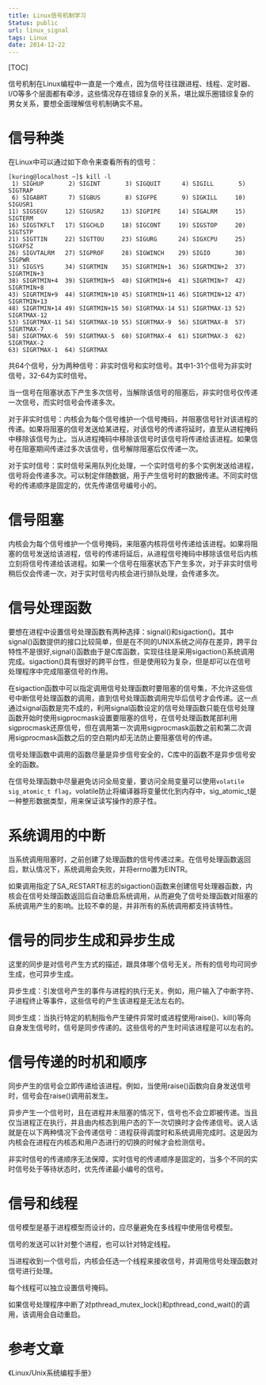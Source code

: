 ```yaml
---
title: Linux信号机制学习
Status: public
url: linux_signal
tags: Linux
date: 2014-12-22
---
```


[TOC]

信号机制在Linux编程中一直是一个难点，因为信号往往跟进程、线程、定时器、I/O等多个层面都有牵涉，这些情况存在错综复杂的关系，堪比娱乐圈错综复杂的男女关系，要想全面理解信号机制确实不易。

# 信号种类

在Linux中可以通过如下命令来查看所有的信号：

```
[kuring@localhost ~]$ kill -l
 1) SIGHUP       2) SIGINT       3) SIGQUIT      4) SIGILL       5) SIGTRAP
 6) SIGABRT      7) SIGBUS       8) SIGFPE       9) SIGKILL     10) SIGUSR1
11) SIGSEGV     12) SIGUSR2     13) SIGPIPE     14) SIGALRM     15) SIGTERM
16) SIGSTKFLT   17) SIGCHLD     18) SIGCONT     19) SIGSTOP     20) SIGTSTP
21) SIGTTIN     22) SIGTTOU     23) SIGURG      24) SIGXCPU     25) SIGXFSZ
26) SIGVTALRM   27) SIGPROF     28) SIGWINCH    29) SIGIO       30) SIGPWR
31) SIGSYS      34) SIGRTMIN    35) SIGRTMIN+1  36) SIGRTMIN+2  37) SIGRTMIN+3
38) SIGRTMIN+4  39) SIGRTMIN+5  40) SIGRTMIN+6  41) SIGRTMIN+7  42) SIGRTMIN+8
43) SIGRTMIN+9  44) SIGRTMIN+10 45) SIGRTMIN+11 46) SIGRTMIN+12 47) SIGRTMIN+13
48) SIGRTMIN+14 49) SIGRTMIN+15 50) SIGRTMAX-14 51) SIGRTMAX-13 52) SIGRTMAX-12
53) SIGRTMAX-11 54) SIGRTMAX-10 55) SIGRTMAX-9  56) SIGRTMAX-8  57) SIGRTMAX-7
58) SIGRTMAX-6  59) SIGRTMAX-5  60) SIGRTMAX-4  61) SIGRTMAX-3  62) SIGRTMAX-2
63) SIGRTMAX-1  64) SIGRTMAX
```

共64个信号，分为两种信号：非实时信号和实时信号。其中1-31个信号为非实时信号，32-64为实时信号。

当一信号在阻塞状态下产生多次信号，当解除该信号的阻塞后，非实时信号仅传递一次信号，而实时信号会传递多次。

对于非实时信号：内核会为每个信号维护一个信号掩码，并阻塞信号针对该进程的传递。如果将阻塞的信号发送给某进程，对该信号的传递将延时，直至从进程掩码中移除该信号为止。当从进程掩码中移除该信号时该信号将传递给该进程。如果信号在阻塞期间传递过多次该信号，信号解除阻塞后仅传递一次。

对于实时信号：实时信号采用队列化处理，一个实时信号的多个实例发送给进程，信号将会传递多次。可以制定伴随数据，用于产生信号时的数据传递。不同实时信号的传递顺序是固定的，优先传递信号编号小的。

# 信号阻塞

内核会为每个信号维护一个信号掩码，来阻塞内核将信号传递给该进程。如果将阻塞的信号发送给该进程，信号的传递将延后，从进程信号掩码中移除该信号后内核立刻将信号传递给该进程。如果一个信号在阻塞状态下产生多次，对于非实时信号稍后仅会传递一次，对于实时信号内核会进行排队处理，会传递多次。

# 信号处理函数

要想在进程中设置信号处理函数有两种选择：signal()和sigaction()。其中signal()函数提供的接口比较简单，但是在不同的UNIX系统之间存在差异，跨平台特性不是很好,signal()函数由于是C库函数，实现往往是采用sigaction()系统调用完成。sigaction()具有很好的跨平台性，但是使用较为复杂，但是却可以在信号处理程序中完成阻塞信号的作用。

在sigaction函数中可以指定调用信号处理函数时要阻塞的信号集，不允许这些信号中断信号处理函数的调用，直到信号处理函数调用完毕后信号才会传递。这一点通过signal函数是完不成的，利用signal函数设定的信号处理函数只能在信号处理函数开始时使用sigprocmask设置要阻塞的信号，在信号处理函数尾部利用sigprocmask还原信号，但在调用第一次调用sigprocmask函数之前和第二次调用sigprocmask函数之后的空白期内却无法防止要阻塞信号的传递。

信号处理函数中调用的函数尽量是异步信号安全的，C库中的函数不是异步信号安全的函数。

在信号处理函数中尽量避免访问全局变量，要访问全局变量可以使用`volatile sig_atomic_t flag`，volatile防止将编译器将变量优化到内存中，sig_atomic_t是一种整形数据类型，用来保证读写操作的原子性。

# 系统调用的中断

当系统调用阻塞时，之前创建了处理函数的信号传递过来。在信号处理函数返回后，默认情况下，系统调用会失败，并将errno置为EINTR。

如果调用指定了SA_RESTART标志的sigaction()函数来创建信号处理器函数，内核会在信号处理函数返回后自动重启系统调用，从而避免了信号处理函数对阻塞的系统调用产生的影响。比较不幸的是，并非所有的系统调用都支持该特性。

# 信号的同步生成和异步生成

这里的同步是对信号产生方式的描述，跟具体哪个信号无关。所有的信号均可同步生成，也可异步生成。

异步生成：引发信号产生的事件与进程的执行无关。例如，用户输入了中断字符、子进程终止等事件，这些信号的产生该进程是无法左右的。

同步生成：当执行特定的机制指令产生硬件异常时或进程使用raise()、kill()等向自身发生信号时，信号是同步传递的。这些信号的产生时间该进程是可以左右的。

# 信号传递的时机和顺序

同步产生的信号会立即传递给该进程。例如，当使用raise()函数向自身发送信号时，信号会在raise()调用前发生。

异步产生一个信号时，且在进程并未阻塞的情况下，信号也不会立即被传递。当且仅当进程正在执行，并且由内核态到用户态的下一次切换时才会传递信号。说人话就是在以下两种情况下会传递信号：进程获得调度时和系统调用完成时。这是因为内核会在进程在内核态和用户态进行的切换的时候才会检测信号。

非实时信号的传递顺序无法保障，实时信号的传递顺序是固定的，当多个不同的实时信号处于等待状态时，优先传递最小编号的信号。

# 信号和线程

信号模型是基于进程模型而设计的，应尽量避免在多线程中使用信号模型。

信号的发送可以针对整个进程，也可以针对特定线程。

当进程收到一个信号后，内核会任选一个线程来接收信号，并调用信号处理函数对信号进行处理。

每个线程可以独立设置信号掩码。

如果信号处理程序中断了对pthread_mutex_lock()和pthread_cond_wait()的调用，该调用会自动重启。

# 参考文章

《Linux/Unix系统编程手册》
